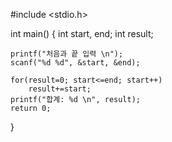 #include <stdio.h>

int main()
{
    int start, end;
    int result;

    printf("처음과 끝 입력 \n");
    scanf("%d %d", &start, &end);

    for(result=0; start<=end; start++)
        result+=start;
    printf("합계: %d \n", result);
    return 0;
}
